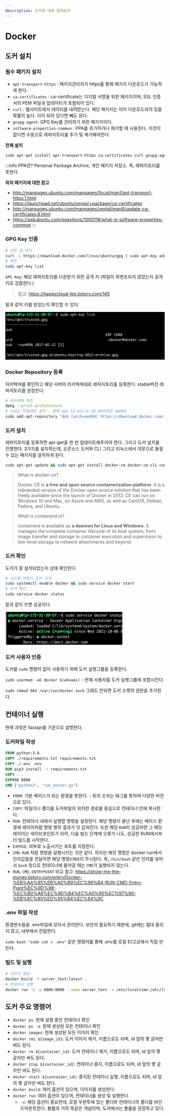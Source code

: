 ```yaml
---
description: 도커에 대해 알아보자
---
```


# Docker

## 도커 설치

### 필수 패키지 설치

- `apt-transport-https` : 패키지관리자가 https를 통해 패키지 다운로드가 가능하게 한다.
- `ca-certificates` : ca-certificate는 디지털 서명을 위한 패키지이며, SSL 인증서의 PEM 파일과 업데이터가 포함되어 있다.
- `curl` : 웹사이트에서 데이터를 내려받는다. 해당 패키지는 이미 다운로드되어 있을 확률이 높다. 이미 되어 있다면 빼도 된다.
- `gnupg-agent`: GPG Key를 관리하기 위한 패키지이다.
- `software-properties-common` : PPA를 추가하거나 제거할 때 사용한다. 이것이 없다면 수동으로 레파지토리를 추가 및 제거해야한다. 

**전체 설치**
```bash
sudo apt-get install apt-transport-https ca-certificates curl gnupg-agent software-properties-common
```

:::info
PPA란? Personal Package Archive, 개인 패키지 저장소. 즉, 레파지토리를 뜻한다.

**위의 패키지에 대한 참고**
* http://manpages.ubuntu.com/manpages/focal/man1/apt-transport-https.1.html
* https://launchpad.net/ubuntu/xenial/+package/ca-certificates
* http://manpages.ubuntu.com/manpages/xenial/man8/update-ca-certificates.8.html
* https://askubuntu.com/questions/1000118/what-is-software-properties-common
:::




### GPG Key 인증

```bash
# 인증 및 추가
curl -L https://download.docker.com/linux/ubuntu/gpg | sudo apt-key add -
# 확인
sudo apt-key list
```

`GPG Key`: 해당 레파지토리를 다운받기 위한 공개 키 (파일이 위변조되지 않았는지 공개키로 검증한다.)

> 참고: https://happycloud-lee.tistory.com/145

밑과 같이 키를 받았는지 확인할 수 있다.

![](./key.png)



### Docker Repository 등록

아키텍쳐를 확인하고 해당 서버의 아키텍쳐대로 레파지토리를 등록한다. stable버전 레파지토리를 권장한다.

```bash
# 아키텍쳐 확인
dpkg --print-architecture
# 나오는 타입대로 설치 - 현재 aws t2.micro 20.04버전은 amd64
sudo add-apt-repository "deb [arch=amd64] https://download.docker.com/linux/ubuntu $(lsb_release -cs) stable"
```



### 도커 설치

레파지토리를 등록하면 apt-get을 한 번 업데이트해주어야 한다. 그리고 도커 설치를 진행한다. 3가지를 설치하는데, 오픈소스 도커와 CLI 그리고 리눅스에서 데몬으로 돌릴 수 있는 패키지를 설치하게 된다.

```bash
sudo apt-get update && sudo apt-get install docker-ce docker-ce-cli containerd.io
```

> What is docker-ce?
>
> Docker CE is **a free and open source containerization platform**. It is a rebranded version of the Docker open source solution that has been freely available since the launch of Docker in 2013. CE can run on Windows 10 and Mac, on Azure and AWS, as well as CentOS, Debian, Fedora, and Ubuntu.
>
> What is containerd.io?
>
> containerd is available as **a daemon for Linux and Windows**. It manages the complete container lifecycle of its host system, from image transfer and storage to container execution and supervision to low-level storage to network attachments and beyond.





### 도커 확인

도커가 잘 설치되었는지 상태 확인한다.

```bash
# 시스템 부팅시 도커 시작
sudo systemctl enable docker && sudo service docker start
# 도커 확인
sudo service docker status
```

밑과 같이 뜨면 성공이다.

![](./check.png)



### 도커 사용자 인증

도커를 `sudo`  명령어 없이 사용하기 위해 도커 실행그룹을 등록한다.

`sudo usermod -aG docker $(whoami)` - 현재 사용자를 도커 실행그룹에 포함시킨다.

`sudo chmod 664 /var/run/docker.sock` 그래도 안되면 도커 소켓의 권한을 추가한다.



## 컨테이너 실행

현재 과정은 fastapi를 기준으로 설명한다.

### 도커파일 작성

```Dockerfile
FROM python:3.8
COPY ./requirements.txt requirements.txt
COPY ./.env .env
RUN pip3 install -r requirements.txt
COPY . .
EXPOSE 8000
CMD ["python3", "run_server.py"]
```

* `FROM`: 기본 베이스가 되는 환경을 뜻한다. `:` 뒤의 숫자는 태그를 뜻하며 다양한 버전으로 있다.
* `COPY`: 파일이나 폴더를 도커파일의 위치한 경로를 중심으로 컨테이너 안에 복사한다.
* `RUN`: 컨테이너 내에서 실행할 명령을 설정한다. 해당 명령이 끝난 후에는 베이스 환경에 레이어처럼 명령 행의 결과가 덧 입혀진다. 또한 해당 `RUN`이 성공하면 그 해당 레이어는 세이브포인트가 되어, 다음 빌드 단계에 오류가 나도, 성공한 RUN에서부터 빌드를 시작한다.
* `EXPOSE`: 외부로 노출시키는 포트를 지정한다.
* `CMD`: `RUN` 처럼 명령을 실행시키는 것은 같다. 하지만 해당 명령은 docker run에서 인자값들을 전달하면 해당 명령(`CMD`)이 무시된다. 즉, `/bin/bash` 같은 인자를 넣어서 `bash` 창으로 컨테이너에 들어갈 때는 `CMD`가 실행되지 않는다.
* `RUN`, `CMD`, `ENTRYPOINT` 비교 참고: https://show-me-the-money.tistory.com/entry/Docker-%EB%AA%85%EB%A0%B9%EC%96%B4-RUN-CMD-Entry-Point%EC%9D%98-%EC%B0%A8%EC%9D%B4%EC%A0%90%EC%97%90-%EB%8C%80%ED%95%B4%EC%84%9C



### .env 파일 작성

환경변수들을 .env파일에 모아서 관리한다. 보안이 필요하기 때문에, git에는 절대 올리지 않고, 내부에서 전달한다.

`sudo bash "sudo cat > .env"` 같은 명령어를 통해 .env를 로컬 EC2상에서 직접 만든다.



### 빌드 및 실행

```bash
# 이미지 생성
docker build -t server_test:latest .
# 컨테이너 실행
docker run -d -p 8000:8000 --name server_test -v /etc/localtime:/etc/localtime:ro server_test:latest
```





## 도커 주요 명령어

* `docker ps`: 현재 실행 중인 컨테이너 확인
* `docker ps -a`: 현재 생성된 모든 컨테이너 확인
* `docker images`: 현재 생성된 모든 이미지 확인
* `docker rmi ${image_id}`: 도커 이미지 제거, 이름으로도 되며, id 앞의 몇 글자만 써도 된다.
* `docker rm ${container_id}`: 도커 컨테이너 제거, 이름으로도 되며, id 앞의 몇 글자만 써도 된다.
* `docker stop ${container_id}`: 컨테이너 중지, 이름으로도 되며, id 앞의 몇 글자만 써도 된다.
* `docker start ${container_id}`: 중지된 컨테이너 실행, 이름으로도 되며, id 앞의 몇 글자만 써도 된다.
* `docker build`: 여러 옵션이 있으며, 이미지를 생성한다.
* `docker run`: 여러 옵션이 있으며, 컨테이너를 생성 및 실행한다.
  * `-v`: 해당 옵션이 중요한데, 로컬 우분투에 있는 폴더와 컨테이너의 폴더를 바인드마운트한다. 볼륨과 거의 똑같은 개념이며, 도커에서는 볼륨을 권장하고 있다.

<br/>

